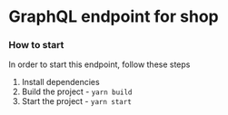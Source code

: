 # GraphQL endpoint for shop

### How to start

In order to start this endpoint, follow these steps

1. Install dependencies
2. Build the project - `yarn build`
3. Start the project - `yarn start`
